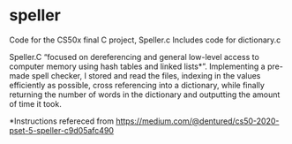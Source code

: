 # speller
Code for the CS50x final C project, Speller.c
Includes code for dictionary.c

Speller.C “focused on dereferencing and general low-level access to computer memory using hash tables and linked lists*”. Implementing a pre-made spell checker, I stored and read the files, indexing in the values efficiently as possible, cross referencing into a dictionary, while finally returning the number of words in the dictionary and outputting the amount of time it took.

*Instructions refereced from https://medium.com/@dentured/cs50-2020-pset-5-speller-c9d05afc490 
